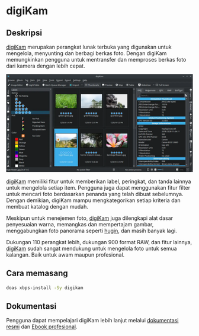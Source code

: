 # digiKam

## Deskripsi

[digiKam] merupakan perangkat lunak terbuka yang digunakan untuk mengelola, menyunting dan berbagi berkas foto. Dengan digiKam memungkinkan pengguna untuk mentransfer dan memproses berkas foto dari kamera dengan lebih cepat.

![DigiKam LangitKetujuh OS](../../media/image/digikam-langitketujuh-id-1.webp)

[digiKam] memiliki fitur untuk memberikan label, peringkat, dan tanda lainnya untuk mengelola setiap item. Pengguna juga dapat menggunakan fitur filter untuk mencari foto berdasarkan penanda yang telah dibuat sebelumnya. Dengan demikian, digiKam mampu mengkategorikan setiap kriteria dan membuat katalog dengan mudah.

Meskipun untuk menejemen foto, [digiKam] juga dilengkapi alat dasar penyesuaian warna, memangkas dan mempertajam gambar, menggabungkan foto panorama seperti [hugin], dan masih banyak lagi.

Dukungan 110 perangkat lebih, dukungan 900 format RAW, dan fitur lainnya, [digiKam] sudah sangat mendukung untuk mengelola foto untuk semua kalangan. Baik untuk awam maupun profesional.

## Cara memasang

```sh
doas xbps-install -Sy digikam
```

## Dokumentasi

Pengguna dapat mempelajari digiKam lebih lanjut melalui [dokumentasi resmi] dan [Ebook profesional].

[digiKam]:https://www.digikam.org/
[hugin]:../grafis/hugin.md
[dokumentasi resmi]:https://www.digikam.org/documentation/
[Ebook profesional]:https://www.digikam.org/recipes_book/
